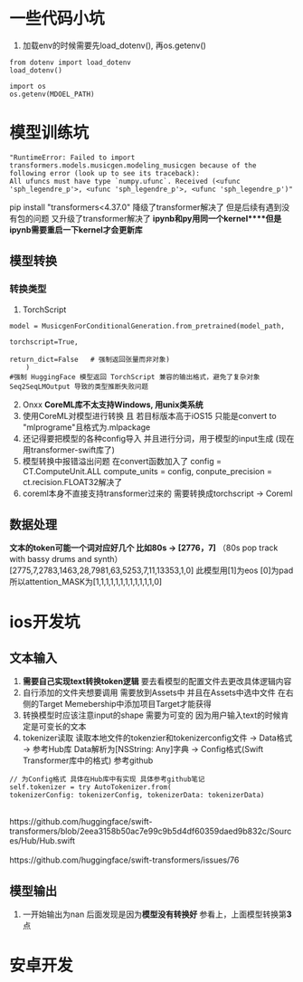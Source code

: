 # 一些代码小坑
1. 加载env的时候需要先load_dotenv(), 再os.getenv()
```
from dotenv import load_dotenv
load_dotenv()

import os
os.getenv(MDOEL_PATH)
```
# 模型训练坑
```
"RuntimeError: Failed to import transformers.models.musicgen.modeling_musicgen because of the following error (look up to see its traceback):
All ufuncs must have type `numpy.ufunc`. Received (<ufunc 'sph_legendre_p'>, <ufunc 'sph_legendre_p'>, <ufunc 'sph_legendre_p')"
```
pip install "transformers<4.37.0" 降级了transformer解决了
但是后续有遇到没有包的问题 又升级了transformer解决了
**ipynb和py用同一个kernel****但是ipynb需要重启一下kernel才会更新库**

## 模型转换
### 转换类型
1. TorchScript
```
model = MusicgenForConditionalGeneration.from_pretrained(model_path, 
                                                            torchscript=True,
                                                            return_dict=False   # 强制返回张量而非对象)
    )
#强制 HuggingFace 模型返回 TorchScript 兼容的输出格式，避免了复杂对象 Seq2SeqLMOutput 导致的类型推断失败问题
``` 
2. Onxx
**CoreML库不太支持Windows, 用unix类系统**
1. 使用CoreML对模型进行转换 且 若目标版本高于iOS15 只能是convert to "mlprograme"且格式为.mlpackage
2. 还记得要把模型的各种config导入 并且进行分词，用于模型的input生成 (现在用transformer-swift库了)
3. 模型转换中报错溢出问题 在convert函数加入了 config = CT.ComputeUnit.ALL compute_units = config, conpute_precision = ct.recision.FLOAT32解决了
4. coreml本身不直接支持transformer过来的 需要转换成torchscript -> Coreml


## 数据处理
**文本的token可能一个词对应好几个 比如80s -> [2776，7]**
（80s pop track with bassy drums and synth）[2775,7,2783,1463,28,7981,63,5253,7,11,13353,1,0] 此模型用[1]为eos [0]为pad 所以attention_MASK为[1,1,1,1,1,1,1,1,1,1,1,1,0]
# ios开发坑

## 文本输入
1. **需要自己实现text转换token逻辑** 要去看模型的配置文件去更改具体逻辑内容
2. 自行添加的文件夹想要调用 需要放到Assets中 并且在Assets中选中文件 在右侧的Target Memebership中添加项目Target才能获得
3. 转换模型时应该注意input的shape 需要为可变的 因为用户输入text的时候肯定是可变长的文本
4. tokenizer读取 读取本地文件的tokenzier和tokenizerconfig文件 -> Data格式 -> 参考Hub库 Data解析为[NSString: Any]字典 -> Config格式(Swift Transformer库中的格式) 参考github
```
// 为Config格式 具体在Hub库中有实现 具体参考github笔记
self.tokenizer = try AutoTokenizer.from(
tokenizerConfig: tokenizerConfig, tokenizerData: tokenizerData)
```
<br>
https://github.com/huggingface/swift-transformers/blob/2eea3158b50ac7e99c9b5d4df60359daed9b832c/Sources/Hub/Hub.swift <br> <br>
https://github.com/huggingface/swift-transformers/issues/76


## 模型输出
1. 一开始输出为nan 后面发现是因为**模型没有转换好** 参看上，上面模型转换第**3**点



# 安卓开发
